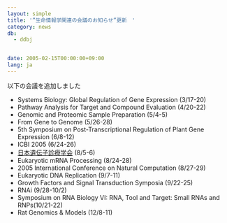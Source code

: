 ```yaml
---
layout: simple
title: '”生命情報学関連の会議のお知らせ”更新　'
category: news
db:
  - ddbj


date: 2005-02-15T00:00:00+09:00
lang: ja
---
```


以下の会議を追加しました

<ul>
    <li>Systems Biology: Global Regulation of Gene Expression (3/17-20)</li>
    <li>Pathway Analysis for Target and Compound Evaluation (4/20-22)</li>
    <li>Genomic and Proteomic Sample Preparation (5/4-5)</li>
    <li>From Gene to Genome (5/26-28)</li>
    <li>5th Symposium on Post-Transcriptional Regulation of Plant Gene Expression (6/8-12)</li>
    <li>ICBI 2005 (6/24-26)</li>
    <li><a href="http://www.congre.co.jp/gene/" target="_balnk">日本遺伝子診療学会</a> (8/5-6)</li>
    <li>Eukaryotic mRNA Processing (8/24-28)</li>
    <li>2005 International Conference on Natural Computation (8/27-29)</li>
    <li>Eukaryotic DNA Replication (9/7-11)</li>
    <li>Growth Factors and Signal Transduction Symposia (9/22-25)</li>
    <li>RNAi (9/28-10/2)</li>
    <li>Symposium on RNA Biology VI: RNA, Tool and Target: Small RNAs and RNPs(10/21-22)</li>
    <li>Rat Genomics &amp; Models (12/8-11)</li>
</ul>
